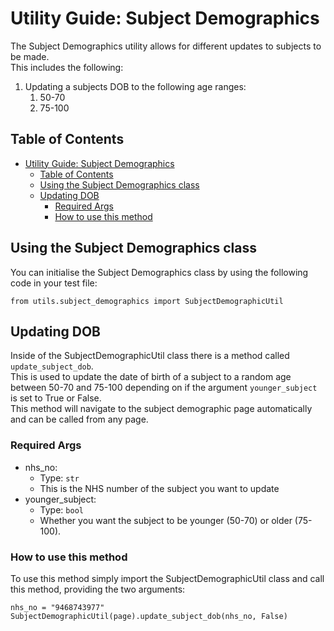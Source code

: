 # Utility Guide: Subject Demographics

The Subject Demographics utility allows for different updates to subjects to be made.<br>
This includes the following:

1. Updating a subjects DOB to the following age ranges:
   1. 50-70
   2. 75-100

## Table of Contents

- [Utility Guide: Subject Demographics](#utility-guide-subject-demographics)
  - [Table of Contents](#table-of-contents)
  - [Using the Subject Demographics class](#using-the-subject-demographics-class)
  - [Updating DOB](#updating-dob)
    - [Required Args](#required-args)
    - [How to use this method](#how-to-use-this-method)

## Using the Subject Demographics class

You can initialise the Subject Demographics class by using the following code in your test file:

    from utils.subject_demographics import SubjectDemographicUtil

## Updating DOB

Inside of the SubjectDemographicUtil class there is a method called `update_subject_dob`.<br>
This is used to update the date of birth of a subject to a random age between 50-70 and 75-100 depending on if the argument `younger_subject` is set to True or False.<br>
This method will navigate to the subject demographic page automatically and can be called from any page.

### Required Args

- nhs_no:
  - Type: `str`
  - This is the NHS number of the subject you want to update
- younger_subject:
  - Type: `bool`
  - Whether you want the subject to be younger (50-70) or older (75-100).

### How to use this method

To use this method simply import the SubjectDemographicUtil class and call this method, providing the two arguments:

    nhs_no = "9468743977"
    SubjectDemographicUtil(page).update_subject_dob(nhs_no, False)
